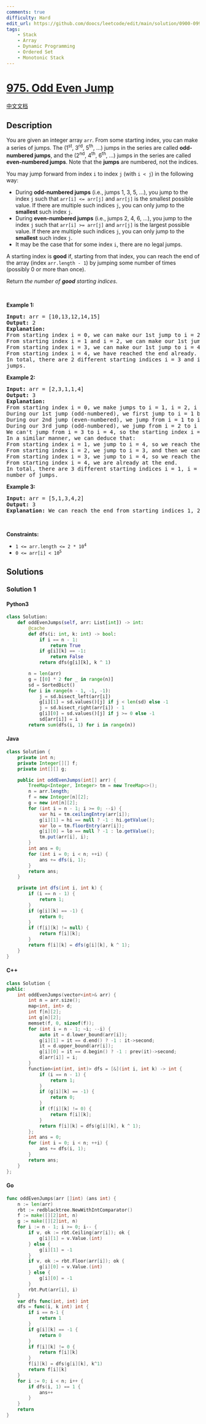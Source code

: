 ```yaml
---
comments: true
difficulty: Hard
edit_url: https://github.com/doocs/leetcode/edit/main/solution/0900-0999/0975.Odd%20Even%20Jump/README_EN.md
tags:
    - Stack
    - Array
    - Dynamic Programming
    - Ordered Set
    - Monotonic Stack
---
```


<!-- problem:start -->

# [975. Odd Even Jump](https://leetcode.com/problems/odd-even-jump)

[中文文档](/solution/0900-0999/0975.Odd%20Even%20Jump/README.md)

## Description

<!-- description:start -->

<p>You are given an integer array <code>arr</code>. From some starting index, you can make a series of jumps. The (1<sup>st</sup>, 3<sup>rd</sup>, 5<sup>th</sup>, ...) jumps in the series are called <strong>odd-numbered jumps</strong>, and the (2<sup>nd</sup>, 4<sup>th</sup>, 6<sup>th</sup>, ...) jumps in the series are called <strong>even-numbered jumps</strong>. Note that the <strong>jumps</strong> are numbered, not the indices.</p>

<p>You may jump forward from index <code>i</code> to index <code>j</code> (with <code>i &lt; j</code>) in the following way:</p>

<ul>
	<li>During <strong>odd-numbered jumps</strong> (i.e., jumps 1, 3, 5, ...), you jump to the index <code>j</code> such that <code>arr[i] &lt;= arr[j]</code> and <code>arr[j]</code> is the smallest possible value. If there are multiple such indices <code>j</code>, you can only jump to the <strong>smallest</strong> such index <code>j</code>.</li>
	<li>During <strong>even-numbered jumps</strong> (i.e., jumps 2, 4, 6, ...), you jump to the index <code>j</code> such that <code>arr[i] &gt;= arr[j]</code> and <code>arr[j]</code> is the largest possible value. If there are multiple such indices <code>j</code>, you can only jump to the <strong>smallest</strong> such index <code>j</code>.</li>
	<li>It may be the case that for some index <code>i</code>, there are no legal jumps.</li>
</ul>

<p>A starting index is <strong>good</strong> if, starting from that index, you can reach the end of the array (index <code>arr.length - 1</code>) by jumping some number of times (possibly 0 or more than once).</p>

<p>Return <em>the number of <strong>good</strong> starting indices</em>.</p>

<p>&nbsp;</p>
<p><strong class="example">Example 1:</strong></p>

<pre>
<strong>Input:</strong> arr = [10,13,12,14,15]
<strong>Output:</strong> 2
<strong>Explanation:</strong> 
From starting index i = 0, we can make our 1st jump to i = 2 (since arr[2] is the smallest among arr[1], arr[2], arr[3], arr[4] that is greater or equal to arr[0]), then we cannot jump any more.
From starting index i = 1 and i = 2, we can make our 1st jump to i = 3, then we cannot jump any more.
From starting index i = 3, we can make our 1st jump to i = 4, so we have reached the end.
From starting index i = 4, we have reached the end already.
In total, there are 2 different starting indices i = 3 and i = 4, where we can reach the end with some number of
jumps.
</pre>

<p><strong class="example">Example 2:</strong></p>

<pre>
<strong>Input:</strong> arr = [2,3,1,1,4]
<strong>Output:</strong> 3
<strong>Explanation:</strong> 
From starting index i = 0, we make jumps to i = 1, i = 2, i = 3:
During our 1st jump (odd-numbered), we first jump to i = 1 because arr[1] is the smallest value in [arr[1], arr[2], arr[3], arr[4]] that is greater than or equal to arr[0].
During our 2nd jump (even-numbered), we jump from i = 1 to i = 2 because arr[2] is the largest value in [arr[2], arr[3], arr[4]] that is less than or equal to arr[1]. arr[3] is also the largest value, but 2 is a smaller index, so we can only jump to i = 2 and not i = 3
During our 3rd jump (odd-numbered), we jump from i = 2 to i = 3 because arr[3] is the smallest value in [arr[3], arr[4]] that is greater than or equal to arr[2].
We can&#39;t jump from i = 3 to i = 4, so the starting index i = 0 is not good.
In a similar manner, we can deduce that:
From starting index i = 1, we jump to i = 4, so we reach the end.
From starting index i = 2, we jump to i = 3, and then we can&#39;t jump anymore.
From starting index i = 3, we jump to i = 4, so we reach the end.
From starting index i = 4, we are already at the end.
In total, there are 3 different starting indices i = 1, i = 3, and i = 4, where we can reach the end with some
number of jumps.
</pre>

<p><strong class="example">Example 3:</strong></p>

<pre>
<strong>Input:</strong> arr = [5,1,3,4,2]
<strong>Output:</strong> 3
<strong>Explanation:</strong> We can reach the end from starting indices 1, 2, and 4.
</pre>

<p>&nbsp;</p>
<p><strong>Constraints:</strong></p>

<ul>
	<li><code>1 &lt;= arr.length &lt;= 2 * 10<sup>4</sup></code></li>
	<li><code>0 &lt;= arr[i] &lt; 10<sup>5</sup></code></li>
</ul>

<!-- description:end -->

## Solutions

<!-- solution:start -->

### Solution 1

<!-- tabs:start -->

#### Python3

```python
class Solution:
    def oddEvenJumps(self, arr: List[int]) -> int:
        @cache
        def dfs(i: int, k: int) -> bool:
            if i == n - 1:
                return True
            if g[i][k] == -1:
                return False
            return dfs(g[i][k], k ^ 1)

        n = len(arr)
        g = [[0] * 2 for _ in range(n)]
        sd = SortedDict()
        for i in range(n - 1, -1, -1):
            j = sd.bisect_left(arr[i])
            g[i][1] = sd.values()[j] if j < len(sd) else -1
            j = sd.bisect_right(arr[i]) - 1
            g[i][0] = sd.values()[j] if j >= 0 else -1
            sd[arr[i]] = i
        return sum(dfs(i, 1) for i in range(n))
```

#### Java

```java
class Solution {
    private int n;
    private Integer[][] f;
    private int[][] g;

    public int oddEvenJumps(int[] arr) {
        TreeMap<Integer, Integer> tm = new TreeMap<>();
        n = arr.length;
        f = new Integer[n][2];
        g = new int[n][2];
        for (int i = n - 1; i >= 0; --i) {
            var hi = tm.ceilingEntry(arr[i]);
            g[i][1] = hi == null ? -1 : hi.getValue();
            var lo = tm.floorEntry(arr[i]);
            g[i][0] = lo == null ? -1 : lo.getValue();
            tm.put(arr[i], i);
        }
        int ans = 0;
        for (int i = 0; i < n; ++i) {
            ans += dfs(i, 1);
        }
        return ans;
    }

    private int dfs(int i, int k) {
        if (i == n - 1) {
            return 1;
        }
        if (g[i][k] == -1) {
            return 0;
        }
        if (f[i][k] != null) {
            return f[i][k];
        }
        return f[i][k] = dfs(g[i][k], k ^ 1);
    }
}
```

#### C++

```cpp
class Solution {
public:
    int oddEvenJumps(vector<int>& arr) {
        int n = arr.size();
        map<int, int> d;
        int f[n][2];
        int g[n][2];
        memset(f, 0, sizeof(f));
        for (int i = n - 1; ~i; --i) {
            auto it = d.lower_bound(arr[i]);
            g[i][1] = it == d.end() ? -1 : it->second;
            it = d.upper_bound(arr[i]);
            g[i][0] = it == d.begin() ? -1 : prev(it)->second;
            d[arr[i]] = i;
        }
        function<int(int, int)> dfs = [&](int i, int k) -> int {
            if (i == n - 1) {
                return 1;
            }
            if (g[i][k] == -1) {
                return 0;
            }
            if (f[i][k] != 0) {
                return f[i][k];
            }
            return f[i][k] = dfs(g[i][k], k ^ 1);
        };
        int ans = 0;
        for (int i = 0; i < n; ++i) {
            ans += dfs(i, 1);
        }
        return ans;
    }
};
```

#### Go

```go
func oddEvenJumps(arr []int) (ans int) {
	n := len(arr)
	rbt := redblacktree.NewWithIntComparator()
	f := make([][2]int, n)
	g := make([][2]int, n)
	for i := n - 1; i >= 0; i-- {
		if v, ok := rbt.Ceiling(arr[i]); ok {
			g[i][1] = v.Value.(int)
		} else {
			g[i][1] = -1
		}
		if v, ok := rbt.Floor(arr[i]); ok {
			g[i][0] = v.Value.(int)
		} else {
			g[i][0] = -1
		}
		rbt.Put(arr[i], i)
	}
	var dfs func(int, int) int
	dfs = func(i, k int) int {
		if i == n-1 {
			return 1
		}
		if g[i][k] == -1 {
			return 0
		}
		if f[i][k] != 0 {
			return f[i][k]
		}
		f[i][k] = dfs(g[i][k], k^1)
		return f[i][k]
	}
	for i := 0; i < n; i++ {
		if dfs(i, 1) == 1 {
			ans++
		}
	}
	return
}
```

<!-- tabs:end -->

<!-- solution:end -->

<!-- problem:end -->
